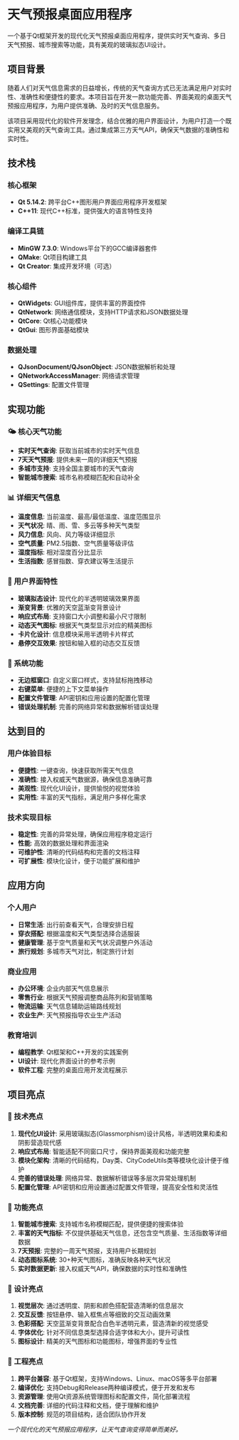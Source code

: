 # 天气预报桌面应用程序

一个基于Qt框架开发的现代化天气预报桌面应用程序，提供实时天气查询、多日天气预报、城市搜索等功能，具有美观的玻璃拟态UI设计。

## 项目背景

随着人们对天气信息需求的日益增长，传统的天气查询方式已无法满足用户对实时性、准确性和便捷性的要求。本项目旨在开发一款功能完善、界面美观的桌面天气预报应用程序，为用户提供准确、及时的天气信息服务。

该项目采用现代化的软件开发理念，结合优雅的用户界面设计，为用户打造一个既实用又美观的天气查询工具。通过集成第三方天气API，确保天气数据的准确性和实时性。

## 技术栈

### 核心框架
- **Qt 5.14.2**: 跨平台C++图形用户界面应用程序开发框架
- **C++11**: 现代C++标准，提供强大的语言特性支持

### 编译工具链
- **MinGW 7.3.0**: Windows平台下的GCC编译器套件
- **QMake**: Qt项目构建工具
- **Qt Creator**: 集成开发环境（可选）

### 核心组件
- **QtWidgets**: GUI组件库，提供丰富的界面控件
- **QtNetwork**: 网络通信模块，支持HTTP请求和JSON数据处理
- **QtCore**: Qt核心功能模块
- **QtGui**: 图形界面基础模块

### 数据处理
- **QJsonDocument/QJsonObject**: JSON数据解析和处理
- **QNetworkAccessManager**: 网络请求管理
- **QSettings**: 配置文件管理

## 实现功能

### 🌤️ 核心天气功能
- **实时天气查询**: 获取当前城市的实时天气信息
- **7天天气预报**: 提供未来一周的详细天气预报
- **多城市支持**: 支持全国主要城市的天气查询
- **智能城市搜索**: 城市名称模糊匹配和自动补全

### 📊 详细天气信息
- **温度信息**: 当前温度、最高/最低温度、温度范围显示
- **天气状况**: 晴、雨、雪、多云等多种天气类型
- **风力信息**: 风向、风力等级详细显示
- **空气质量**: PM2.5指数、空气质量等级评估
- **湿度指标**: 相对湿度百分比显示
- **生活指数**: 感冒指数、穿衣建议等生活提示

### 🎨 用户界面特性
- **玻璃拟态设计**: 现代化的半透明玻璃效果界面
- **渐变背景**: 优雅的天空蓝渐变背景设计
- **响应式布局**: 支持窗口大小调整和最小尺寸限制
- **动态天气图标**: 根据天气类型显示对应的精美图标
- **卡片化设计**: 信息模块采用半透明卡片样式
- **悬停交互效果**: 按钮和输入框的动态交互反馈

### 🔧 系统功能
- **无边框窗口**: 自定义窗口样式，支持鼠标拖拽移动
- **右键菜单**: 便捷的上下文菜单操作
- **配置文件管理**: API密钥和应用设置的配置化管理
- **错误处理机制**: 完善的网络异常和数据解析错误处理

## 达到目的

### 用户体验目标
- **便捷性**: 一键查询，快速获取所需天气信息
- **准确性**: 接入权威天气数据源，确保信息准确可靠
- **美观性**: 现代化UI设计，提供愉悦的视觉体验
- **实用性**: 丰富的天气指标，满足用户多样化需求

### 技术实现目标
- **稳定性**: 完善的异常处理，确保应用程序稳定运行
- **性能**: 高效的数据处理和界面渲染
- **可维护性**: 清晰的代码结构和完善的文档注释
- **可扩展性**: 模块化设计，便于功能扩展和维护

## 应用方向

### 个人用户
- **日常生活**: 出行前查看天气，合理安排日程
- **穿衣搭配**: 根据温度和天气类型选择合适服装
- **健康管理**: 基于空气质量和天气状况调整户外活动
- **旅行规划**: 多城市天气对比，制定旅行计划

### 商业应用
- **办公环境**: 企业内部天气信息展示
- **零售行业**: 根据天气预报调整商品陈列和营销策略
- **物流运输**: 天气信息辅助运输路线规划
- **农业生产**: 天气预报指导农业生产活动

### 教育培训
- **编程教学**: Qt框架和C++开发的实践案例
- **UI设计**: 现代化界面设计的参考示例
- **软件工程**: 完整的桌面应用开发流程展示

## 项目亮点

### 🎯 技术亮点
1. **现代化UI设计**: 采用玻璃拟态(Glassmorphism)设计风格，半透明效果和柔和阴影营造现代感
2. **响应式布局**: 智能适配不同窗口尺寸，保持界面美观和功能完整
3. **模块化架构**: 清晰的代码结构，Day类、CityCodeUtils类等模块化设计便于维护
4. **完善的错误处理**: 网络异常、数据解析错误等多层次异常处理机制
5. **配置化管理**: API密钥和应用设置通过配置文件管理，提高安全性和灵活性

### 🌟 功能亮点
1. **智能城市搜索**: 支持城市名称模糊匹配，提供便捷的搜索体验
2. **丰富的天气指标**: 不仅提供基础天气信息，还包含空气质量、生活指数等详细数据
3. **7天预报**: 完整的一周天气预报，支持用户长期规划
4. **动态图标系统**: 30+种天气图标，准确反映各种天气状况
5. **实时数据更新**: 接入权威天气API，确保数据的实时性和准确性

### 🎨 设计亮点
1. **视觉层次**: 通过透明度、阴影和颜色搭配营造清晰的信息层次
2. **交互反馈**: 按钮悬停、输入框焦点等细致的交互动画效果
3. **色彩搭配**: 天空蓝渐变背景配合白色半透明元素，营造清新的视觉感受
4. **字体优化**: 针对不同信息类型选择合适字体和大小，提升可读性
5. **图标设计**: 精美的天气图标和功能图标，增强界面的专业性

### 🔧 工程亮点
1. **跨平台兼容**: 基于Qt框架，支持Windows、Linux、macOS等多平台部署
2. **编译优化**: 支持Debug和Release两种编译模式，便于开发和发布
3. **资源管理**: 使用Qt资源系统管理图标和配置文件，简化部署流程
4. **文档完善**: 详细的代码注释和文档，便于理解和维护
5. **版本控制**: 规范的项目结构，适合团队协作开发

*一个现代化的天气预报应用程序，让天气查询变得简单而美好。*
